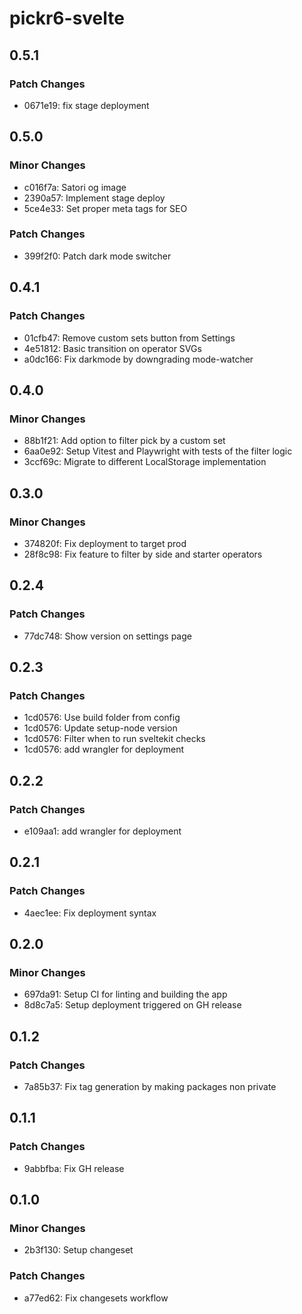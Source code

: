 # pickr6-svelte

## 0.5.1

### Patch Changes

- 0671e19: fix stage deployment

## 0.5.0

### Minor Changes

- c016f7a: Satori og image
- 2390a57: Implement stage deploy
- 5ce4e33: Set proper meta tags for SEO

### Patch Changes

- 399f2f0: Patch dark mode switcher

## 0.4.1

### Patch Changes

- 01cfb47: Remove custom sets button from Settings
- 4e51812: Basic transition on operator SVGs
- a0dc166: Fix darkmode by downgrading mode-watcher

## 0.4.0

### Minor Changes

- 88b1f21: Add option to filter pick by a custom set
- 6aa0e92: Setup Vitest and Playwright with tests of the filter logic
- 3ccf69c: Migrate to different LocalStorage implementation

## 0.3.0

### Minor Changes

- 374820f: Fix deployment to target prod
- 28f8c98: Fix feature to filter by side and starter operators

## 0.2.4

### Patch Changes

- 77dc748: Show version on settings page

## 0.2.3

### Patch Changes

- 1cd0576: Use build folder from config
- 1cd0576: Update setup-node version
- 1cd0576: Filter when to run sveltekit checks
- 1cd0576: add wrangler for deployment

## 0.2.2

### Patch Changes

- e109aa1: add wrangler for deployment

## 0.2.1

### Patch Changes

- 4aec1ee: Fix deployment syntax

## 0.2.0

### Minor Changes

- 697da91: Setup CI for linting and building the app
- 8d8c7a5: Setup deployment triggered on GH release

## 0.1.2

### Patch Changes

- 7a85b37: Fix tag generation by making packages non private

## 0.1.1

### Patch Changes

- 9abbfba: Fix GH release

## 0.1.0

### Minor Changes

- 2b3f130: Setup changeset

### Patch Changes

- a77ed62: Fix changesets workflow
